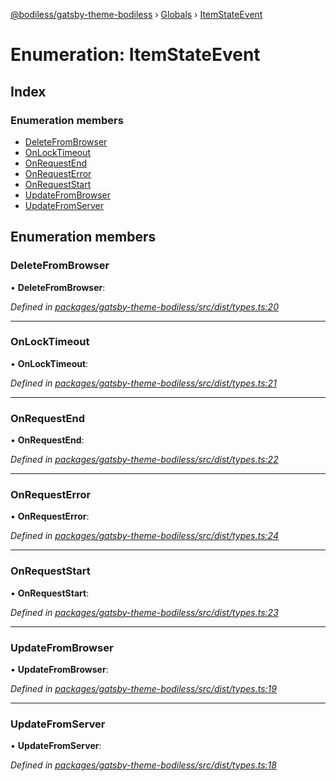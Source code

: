 [@bodiless/gatsby-theme-bodiless](../README.md) › [Globals](../globals.md) › [ItemStateEvent](itemstateevent.md)

# Enumeration: ItemStateEvent

## Index

### Enumeration members

* [DeleteFromBrowser](itemstateevent.md#deletefrombrowser)
* [OnLockTimeout](itemstateevent.md#onlocktimeout)
* [OnRequestEnd](itemstateevent.md#onrequestend)
* [OnRequestError](itemstateevent.md#onrequesterror)
* [OnRequestStart](itemstateevent.md#onrequeststart)
* [UpdateFromBrowser](itemstateevent.md#updatefrombrowser)
* [UpdateFromServer](itemstateevent.md#updatefromserver)

## Enumeration members

###  DeleteFromBrowser

• **DeleteFromBrowser**:

*Defined in [packages/gatsby-theme-bodiless/src/dist/types.ts:20](https://github.com/johnsonandjohnson/Bodiless-JS/blob/da25d4f/packages/gatsby-theme-bodiless/src/dist/types.ts#L20)*

___

###  OnLockTimeout

• **OnLockTimeout**:

*Defined in [packages/gatsby-theme-bodiless/src/dist/types.ts:21](https://github.com/johnsonandjohnson/Bodiless-JS/blob/da25d4f/packages/gatsby-theme-bodiless/src/dist/types.ts#L21)*

___

###  OnRequestEnd

• **OnRequestEnd**:

*Defined in [packages/gatsby-theme-bodiless/src/dist/types.ts:22](https://github.com/johnsonandjohnson/Bodiless-JS/blob/da25d4f/packages/gatsby-theme-bodiless/src/dist/types.ts#L22)*

___

###  OnRequestError

• **OnRequestError**:

*Defined in [packages/gatsby-theme-bodiless/src/dist/types.ts:24](https://github.com/johnsonandjohnson/Bodiless-JS/blob/da25d4f/packages/gatsby-theme-bodiless/src/dist/types.ts#L24)*

___

###  OnRequestStart

• **OnRequestStart**:

*Defined in [packages/gatsby-theme-bodiless/src/dist/types.ts:23](https://github.com/johnsonandjohnson/Bodiless-JS/blob/da25d4f/packages/gatsby-theme-bodiless/src/dist/types.ts#L23)*

___

###  UpdateFromBrowser

• **UpdateFromBrowser**:

*Defined in [packages/gatsby-theme-bodiless/src/dist/types.ts:19](https://github.com/johnsonandjohnson/Bodiless-JS/blob/da25d4f/packages/gatsby-theme-bodiless/src/dist/types.ts#L19)*

___

###  UpdateFromServer

• **UpdateFromServer**:

*Defined in [packages/gatsby-theme-bodiless/src/dist/types.ts:18](https://github.com/johnsonandjohnson/Bodiless-JS/blob/da25d4f/packages/gatsby-theme-bodiless/src/dist/types.ts#L18)*

